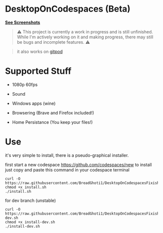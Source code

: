 # DesktopOnCodespaces (Beta)

[**See Screenshots**](https://git.mollomm1.dev/Mollomm1/DesktopOnCodespaces/src/branch/main/screenshots.md)

> ⚠️ This project is currently a work in progress and is still unfinished. While I'm actively working on it and making progress, there may still be bugs and incomplete features. ⚠️

> it also works on [gitpod](https://gitpod.io/workspaces)

# Supported Stuff

* 1080p 60fps

* Sound

* Windows apps (wine)

* Browsering (Brave and Firefox included!)

* Home Persistance (You keep your files!)

# Use

it's very simple to install, there is a pseudo-graphical installer.

first start a new codespace https://github.com/codespaces/new
to install just copy and paste this command in your codespace terminal
```
curl -O https://raw.githubusercontent.com/BreadGhoti1/DesktopOnCodespacesFixish/main/install.sh
chmod +x install.sh
./install.sh
```
for dev branch (unstable)
```
curl -O https://raw.githubusercontent.com/BreadGhoti1/DesktopOnCodespacesFixish/main/install-dev.sh
chmod +x install-dev.sh
./install-dev.sh
```
